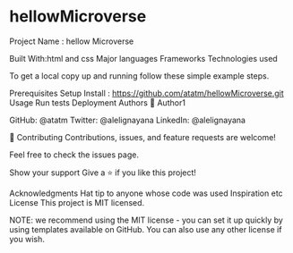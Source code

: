 # hellowMicroverse
Project Name : hellow Microverse


Built With:html and css
Major languages
Frameworks
Technologies used


To get a local copy up and running follow these simple example steps.

Prerequisites
Setup
Install : https://github.com/atatm/hellowMicroverse.git
Usage
Run tests
Deployment
Authors
👤 Author1

GitHub: @atatm
Twitter: @alelignayana
LinkedIn: @alelignayana

🤝 Contributing
Contributions, issues, and feature requests are welcome!

Feel free to check the issues page.

Show your support
Give a ⭐️ if you like this project!

Acknowledgments
Hat tip to anyone whose code was used
Inspiration
etc
License
This project is MIT licensed.

NOTE: we recommend using the MIT license - you can set it up quickly by using templates available on GitHub. You can also use any other license if you wish.